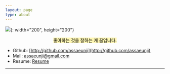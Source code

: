 ```yaml
---
layout: page
type: about
---
```


![](../../images/meavatar.png){: width="200", height="200"}

<center>
<mark style="background-color: #fff5b1">
좋아하는 것을 잘하는 게 꿈입니다.
</mark>
</center>

* Github: [http://github.com/assaeunji](http://github.com/assaeunji)
* Mail: [assaeunji@gmail.com]()
* Resume: [Resume](https://drive.google.com/open?id=1Sh3neFtPXLvUoFt-EDWiwseYFwY0XwoN&authuser=assaeunji@korea.ac.kr&usp=drive_fs)

--- 

